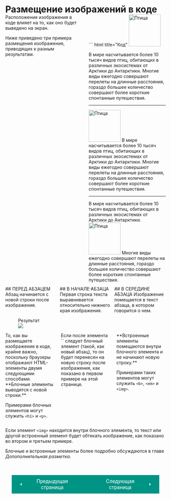 # Размещение изображений в коде

<div style="display:flex;margin-top:-20px;" markdown>
<div style="flex:1;margin-right:20px;width:30%;" markdown>
Расположение изображения в коде влияет на то, как оно будет выведено на экран.

Ниже приведено три примера размещения изображения, приводящих к разным результатам.

</div>
<div style="flex:1;width:70%;" markdown>
``` html title="Код"
<img src="images/bird.gif" alt="Птица" width="100" height="100" />
<p>В мире насчитывается более 10 тысяч видов птиц, 
обитающих в различных экосистемах от Арктики до Антарктики. 
Многие виды ежегодно совершают перелеты на длинные расстояния, 
гораздо большее количество совершают более короткие спонтанные путешествия.</p>
<hr />
<p><img src="images/bird.gif" alt="Птица" width="100" height="100" />
В мире насчитывается более 10 тысяч видов птиц, 
обитающих в различных экосистемах от Арктики до Антарктики. 
Многие виды ежегодно совершают перелеты на длинные расстояния, 
гораздо большее количество совершают более короткие спонтанные путешествия.</р>
<hr />
<p>В мире насчитывается более 10 тысяч видов птиц, 
обитающих в различных экосистемах от Арктики до Антарктики. 
<img src="images/bird.gif" alt="Птица" width="100" height="100" />
Многие виды ежегодно совершают перелеты на длинные расстояния, 
гораздо большее количество совершают более короткие спонтанные путешествия.</p>
```
</div></div>

<div style="display:flex;margin-top:-20px;" markdown>
<div style="flex:1;margin-right:10px;width:33%;" markdown>
## ПЕРЕД АБЗАЦЕМ
Абзац начинается с новой строки после изображения.
</div>
<div style="flex:1;margin-right:10px;width:33%;" markdown>
## В НАЧАЛЕ АБЗАЦА
Первая строка текста выравнивается относительно нижнего края изображения.
</div>
<div style="flex:1;width:33%;" markdown>
## В СЕРЕДИНЕ АБЗАЦА
Изображение помещается в текст абзаца, в котором говорится о нем.
</div></div>

<figure><figcaption>Результат</figcaption><img src="/sitetest/assets/images/placingex.png"></figure>

<div style="display:flex;margin-top:10px;" markdown>
<div style="flex:1;margin-right:20px;width:33%;" markdown>
То, как вы размещаете изображение в коде, крайне важно, поскольку браузеры отображают HTML-элементы двумя следующими способами.
**Блочные элементы выводятся с новой строки.**

Примерами блочных элементов могут служить `<h1>` и `<р>`.
</div>
<div style="flex:1;margin-right:20px;width:33%;" markdown>
Если после элемента `<img>` следует блочный элемент (такой, как новый абзац), то он будет перенесен на новую строку после изображения, как показано в первом примере на этой странице.
</div>
<div style="flex:1;width:33%;" markdown>
**Встроенные элементы помещаются внутри блочного элемента и не начинают новую строку.**

Примерами таких элементов могут служить `<b>`, `<em>` и `<img>`.
</div></div>

Если элемент `<img>` находится внутри блочного элемента, то текст или другой встроенный элемент будет обтекать изображение, как показано во втором и третьем примере. 

Блочные и встроенные элементы более подробно обсуждаются в главе *Допополнительная разметка*.

<div style="display: flex; justify-content: space-between; padding: 20px; margin-top:30px;"><button class="custom-button" style="background-color: rgb(0, 148, 133); color: white; font-family: 'Roboto', sans-serif; border: none; cursor: pointer; padding: 10px 20px; font-size: 16px; display: flex; align-items: center;" onclick="window.location.href='/sitetest/html/media/images/widthheight'"><svg xmlns="http://www.w3.org/2000/svg" viewBox="0 0 24 24" style="fill: white; width: 20px; height: 20px;"><path d="M15 18l-6-6 6-6" /></svg><span style="margin: 0 10px;">Предыдущая страница</span></button><button class="custom-button" style="background-color: rgb(0, 148, 133); color: white; font-family: 'Roboto', sans-serif; border: none; cursor: pointer; padding: 10px 20px; font-size: 16px; display: flex; align-items: center;" onclick="window.location.href='/sitetest/html/media/images/figure'"><span style="margin: 0 10px;">Следующая страница</span><svg xmlns="http://www.w3.org/2000/svg" viewBox="0 0 24 24" style="fill: white; width: 20px; height: 20px;"><path d="M9 18l6-6-6-6" /></svg></button></div>
